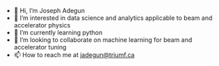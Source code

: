 - 👋 Hi, I’m Joseph Adegun
- 👀 I’m interested in data science and analytics applicable to beam and accelerator physics
- 🌱 I’m currently learning python
- 💞️ I’m looking to collaborate on machine learning for beam and accelerator tuning
- 📫 How to reach me at jadegun@triumf.ca

<!---
j-adegun/j-adegun is a ✨ special ✨ repository because its `README.md` (this file) appears on your GitHub profile.
You can click the Preview link to take a look at your changes.
--->
